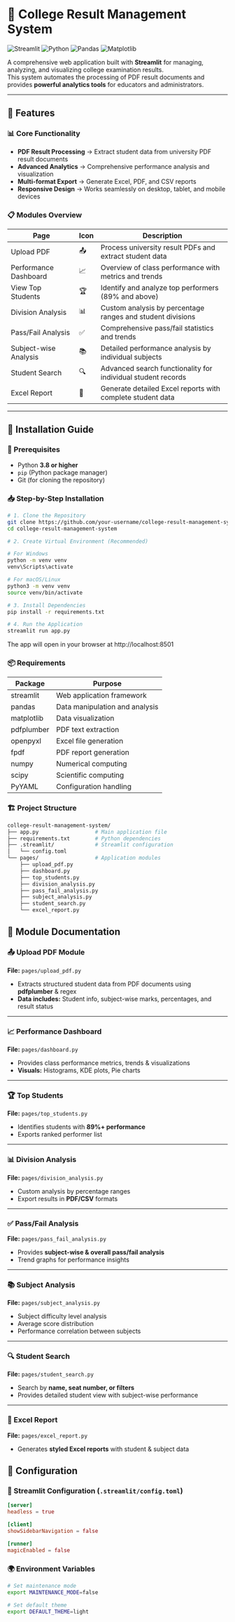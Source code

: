 # 📘 College Result Management System

![Streamlit](https://img.shields.io/badge/Streamlit-FF4B4B?style=for-the-badge&logo=Streamlit&logoColor=white)
![Python](https://img.shields.io/badge/Python-3776AB?style=for-the-badge&logo=python&logoColor=white)
![Pandas](https://img.shields.io/badge/Pandas-2C2D72?style=for-the-badge&logo=pandas&logoColor=white)
![Matplotlib](https://img.shields.io/badge/Matplotlib-%2523ffffff.svg?style=for-the-badge&logo=Matplotlib&logoColor=black)

A comprehensive web application built with **Streamlit** for managing, analyzing, and visualizing college examination results.  
This system automates the processing of PDF result documents and provides **powerful analytics tools** for educators and administrators.

---

## 🎯 Features

### 📊 Core Functionality
- **PDF Result Processing** → Extract student data from university PDF result documents  
- **Advanced Analytics** → Comprehensive performance analysis and visualization  
- **Multi-format Export** → Generate Excel, PDF, and CSV reports  
- **Responsive Design** → Works seamlessly on desktop, tablet, and mobile devices  

### 📋 Modules Overview

| Page                 | Icon | Description                                                      |
|-----------------------|------|------------------------------------------------------------------|
| Upload PDF           | 📤  | Process university result PDFs and extract student data           |
| Performance Dashboard| 📈  | Overview of class performance with metrics and trends             |
| View Top Students    | 🏆  | Identify and analyze top performers (89% and above)              |
| Division Analysis    | 📊  | Custom analysis by percentage ranges and student divisions       |
| Pass/Fail Analysis   | ✅  | Comprehensive pass/fail statistics and trends                     |
| Subject-wise Analysis| 📚  | Detailed performance analysis by individual subjects              |
| Student Search       | 🔍  | Advanced search functionality for individual student records     |
| Excel Report         | 📝  | Generate detailed Excel reports with complete student data       |

---

## 🚀 Installation Guide

### 🔧 Prerequisites
- Python **3.8 or higher**  
- `pip` (Python package manager)  
- Git (for cloning the repository)  

### 📥 Step-by-Step Installation

```bash
# 1. Clone the Repository
git clone https://github.com/your-username/college-result-management-system.git
cd college-result-management-system

# 2. Create Virtual Environment (Recommended)

# For Windows
python -m venv venv
venv\Scripts\activate

# For macOS/Linux
python3 -m venv venv
source venv/bin/activate

# 3. Install Dependencies
pip install -r requirements.txt

# 4. Run the Application
streamlit run app.py
```
The app will open in your browser at http://localhost:8501

### 📦  Requirements
| Package     | Purpose                        |
|-------------|--------------------------------|
| streamlit   | Web application framework      |
| pandas      | Data manipulation and analysis |
| matplotlib  | Data visualization             |
| pdfplumber  | PDF text extraction            |
| openpyxl    | Excel file generation          |
| fpdf        | PDF report generation          |
| numpy       | Numerical computing            |
| scipy       | Scientific computing           |
| PyYAML      | Configuration handling         |

### 🏗️ Project Structure
```bash
college-result-management-system/
├── app.py                  # Main application file
├── requirements.txt        # Python dependencies
├── .streamlit/             # Streamlit configuration
│   └── config.toml
└── pages/                  # Application modules
    ├── upload_pdf.py
    ├── dashboard.py
    ├── top_students.py
    ├── division_analysis.py
    ├── pass_fail_analysis.py
    ├── subject_analysis.py
    ├── student_search.py
    └── excel_report.py
```

## 📖 Module Documentation

### 📤 Upload PDF Module
**File:** `pages/upload_pdf.py`  
- Extracts structured student data from PDF documents using **pdfplumber** & regex  
- **Data includes:** Student info, subject-wise marks, percentages, and result status  

---

### 📈 Performance Dashboard
**File:** `pages/dashboard.py`  
- Provides class performance metrics, trends & visualizations  
- **Visuals:** Histograms, KDE plots, Pie charts  

---

### 🏆 Top Students
**File:** `pages/top_students.py`  
- Identifies students with **89%+ performance**  
- Exports ranked performer list  

---

### 📊 Division Analysis
**File:** `pages/division_analysis.py`  
- Custom analysis by percentage ranges  
- Export results in **PDF/CSV** formats  

---

### ✅ Pass/Fail Analysis
**File:** `pages/pass_fail_analysis.py`  
- Provides **subject-wise & overall pass/fail analysis**  
- Trend graphs for performance insights  

---

### 📚 Subject Analysis
**File:** `pages/subject_analysis.py`  
- Subject difficulty level analysis  
- Average score distribution  
- Performance correlation between subjects  

---

### 🔍 Student Search
**File:** `pages/student_search.py`  
- Search by **name, seat number, or filters**  
- Provides detailed student view with subject-wise performance  

---

### 📝 Excel Report
**File:** `pages/excel_report.py`  
- Generates **styled Excel reports** with student & subject data  


## 🔧 Configuration

### 📂 Streamlit Configuration (`.streamlit/config.toml`)
```toml
[server]
headless = true

[client]
showSidebarNavigation = false

[runner]
magicEnabled = false
```

### 🌍 Environment Variables

```bash
# Set maintenance mode
export MAINTENANCE_MODE=false

# Set default theme
export DEFAULT_THEME=light
```

